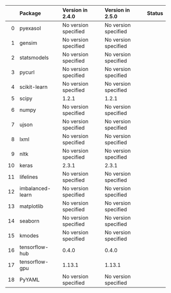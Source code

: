 <!-- markdown-link-check-disable -->

|    | Package          | Version in 2.4.0     | Version in 2.5.0     | Status   |
|---:|:-----------------|:---------------------|:---------------------|:---------|
|  0 | pyexasol         | No version specified | No version specified |          |
|  1 | gensim           | No version specified | No version specified |          |
|  2 | statsmodels      | No version specified | No version specified |          |
|  3 | pycurl           | No version specified | No version specified |          |
|  4 | scikit-learn     | No version specified | No version specified |          |
|  5 | scipy            | 1.2.1                | 1.2.1                |          |
|  6 | numpy            | No version specified | No version specified |          |
|  7 | ujson            | No version specified | No version specified |          |
|  8 | lxml             | No version specified | No version specified |          |
|  9 | nltk             | No version specified | No version specified |          |
| 10 | keras            | 2.3.1                | 2.3.1                |          |
| 11 | lifelines        | No version specified | No version specified |          |
| 12 | imbalanced-learn | No version specified | No version specified |          |
| 13 | matplotlib       | No version specified | No version specified |          |
| 14 | seaborn          | No version specified | No version specified |          |
| 15 | kmodes           | No version specified | No version specified |          |
| 16 | tensorflow-hub   | 0.4.0                | 0.4.0                |          |
| 17 | tensorflow-gpu   | 1.13.1               | 1.13.1               |          |
| 18 | PyYAML           | No version specified | No version specified |          |